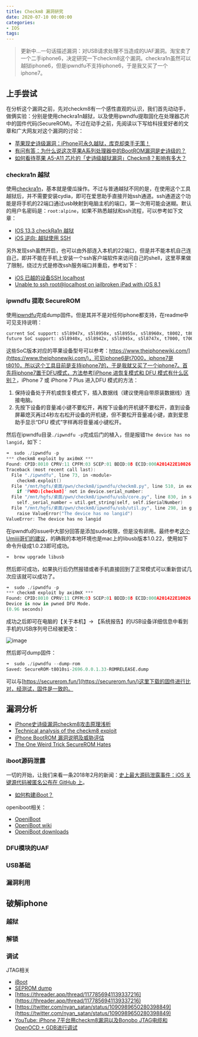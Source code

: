```yaml
---
title: Checkm8 漏洞研究
date: 2020-07-10 00:00:00
categories:
- IOS
tags: 
---
```


> 更新中...一句话描述漏洞：对USB请求处理不当造成的UAF漏洞。淘宝卖了一个二手iphone6，决定研究一下checkm8这个漏洞。checkra1n虽然可以越狱iphone6，但是ipwndfu不支持iphone6，于是我又买了一个iphone7。

## 上手尝试

在分析这个漏洞之前，先对checkm8有一个感性直观的认识，我们首先动动手，做俩实验：分别是使用checkra1n越狱，以及使用ipwndfu提取固化在处理器芯片中的固件代码(SecureROM)。不过在动手之前，先阅读以下写给科技爱好者的文章和广大网友对这个漏洞的讨论：

- [苹果现史诗级漏洞：iPhone可永久越狱，库克却束手无策！](https://new.qq.com/omn/20190929/20190929A0QNVW00.html)
- [有问有答：为什么说这次苹果A系列处理器中的BootROM漏洞是史诗级的？](https://www.expreview.com/70777.html)
- [如何看待苹果 A5-A11 芯片的「史诗级越狱漏洞」Checkm8？影响有多大？](https://www.zhihu.com/question/348168793)

### checkra1n 越狱

使用[checkra1n](https://checkra.in/)，基本就是傻瓜操作。不过与普通越狱不同的是，在使用这个工具越狱后，并不需要安装cydia，即可在爱思助手直接开始ssh通道。ssh通道这个功能是将手机的22端口通过usb映射到电脑主机的端口，第一次用可能会迷糊。默认的用户名密码是：`root:alpine`，如果不熟悉越狱和ssh流程，可以参考如下文章：

- [IOS 13.3 checkRa1n 越狱](https://www.jianshu.com/p/aa007c10a7a1?from=singlemessage)
- [iOS 逆向: 越狱使用 SSH](http://www.veryitman.com/2018/05/12/iOS-%E9%80%86%E5%90%91-%E8%B6%8A%E7%8B%B1%E4%BD%BF%E7%94%A8-SSH/)

另外发现ssh虽然开启，也可以由外部连入本机的22端口，但是并不能本机自己连自己，即并不能在手机上安装一个ssh客户端软件来访问自己的shell，这里苹果做了限制，绕过方式是修改ssh服务端口并重启，参考如下：

- [iOS 已越的设备SSH localhost](https://www.jianshu.com/p/a2c02b8c27f5)
- [Unable to ssh root@localhost on jailbroken iPad with iOS 8.1](https://apple.stackexchange.com/questions/159361/unable-to-ssh-rootlocalhost-on-jailbroken-ipad-with-ios-8-1)

### ipwndfu 提取 SecureROM

使用[ipwndfu](https://github.com/axi0mX/ipwndfu/)完成dump固件。但是其并不是对任何iphone都支持，在readme中可见支持说明：

```python
current SoC support: s5l8947x, s5l8950x, s5l8955x, s5l8960x, t8002, t8004, t8010, t8011, t8015
future SoC support: s5l8940x, s5l8942x, s5l8945x, s5l8747x, t7000, t7001, s7002, s8000, s8001, s8003, t8012
```

这些SoC版本对应的苹果设备型号可以参考：[https://www.theiphonewiki.com/](https://www.theiphonewiki.com/)，可见iphone6是t7000，iphone7是t8010，所以这个工具目前是支持iphone7的，于是我就又买了一个iphone7。首先将iphone7置于DFU模式，方法参考[iPhone 进恢复模式和 DFU 模式有什么区别？](https://www.i4.cn/news_detail_30618.html)，iPhone 7 或 iPhone 7 Plus 进入DFU 模式的方法：
1. 保持设备处于开机或恢复模式下，插入数据线（建议使用自带原装数据线）连接电脑。
2. 先按下设备的音量减小键不要松开，再按下设备的开机键不要松开，直到设备屏幕熄灭再过4秒左右松开设备的开机键，但不要松开音量减小键，直到爱思助手显示“DFU 模式”字样再将音量减小键松开。

然后在ipwndfu目录`./ipwndfu -p`完成后门的植入，但是报错`The device has no langid`，如下：

```c
➜  sudo ./ipwndfu -p
*** checkm8 exploit by axi0mX ***
Found: CPID:8010 CPRV:11 CPFM:03 SCEP:01 BDID:08 ECID:000A201422E10026 IBFL:3C SRTG:[iBoot-2696.0.0.1.33]
Traceback (most recent call last):
  File "./ipwndfu", line 73, in <module>
    checkm8.exploit()
  File "/mnt/hgfs/桌面/pwn/checkm8/ipwndfu/checkm8.py", line 510, in exploit
    if 'PWND:[checkm8]' not in device.serial_number:
  File "/mnt/hgfs/桌面/pwn/checkm8/ipwndfu/usb/core.py", line 830, in serial_number
    self._serial_number = util.get_string(self, self.iSerialNumber)
  File "/mnt/hgfs/桌面/pwn/checkm8/ipwndfu/usb/util.py", line 298, in get_string
    raise ValueError("The device has no langid")
ValueError: The device has no langid
```

在ipwndfu的issue中大部分回答是添加sudo权限，但是没有卵用。最终参考[这个Umiiii哥们的建议](https://github.com/axi0mX/ipwndfu/issues/55#issuecomment-549120874)，的确我的本地环境也是mac上的libusb版本1.0.22，使用如下命令升级成1.0.23即可成功。

```python
➜  brew upgrade libusb
```

然后即可成功，如果执行后仍然报错或者手机直接回到了正常模式可以重新尝试几次应该就可以成功了。

```python
➜  sudo ./ipwndfu -p
*** checkm8 exploit by axi0mX ***
Found: CPID:8010 CPRV:11 CPFM:03 SCEP:01 BDID:08 ECID:000A201422E10026 IBFL:3C SRTG:[iBoot-2696.0.0.1.33]
Device is now in pwned DFU Mode.
(0.96 seconds)
```

成功之后即可在电脑的【关于本机】-> 【系统报告】的USB设备详细信息中看到手机的USB序列号已经被更改：

![image](https://xuanxuanblingbling.github.io/assets/pic/checkm8/pwnd.png)

然后即可dump固件：

```python
➜  sudo ./ipwndfu --dump-rom
Saved: SecureROM-t8010si-2696.0.0.1.33-ROMRELEASE.dump
```

可以与[https://securerom.fun/](https://securerom.fun/)这里下载的固件进行比对，经测试，固件是一致的。

## 漏洞分析

- [iPhone史诗级漏洞checkm8攻击原理浅析](https://zhuanlan.zhihu.com/p/87456653)
- [Technical analysis of the checkm8 exploit](https://m.habr.com/en/company/dsec/blog/472762/)
- [iPhone BootROM 漏洞说明及威胁评估](https://www.anquanke.com/post/id/187864)
- [The One Weird Trick SecureROM Hates](https://iokit.racing/oneweirdtrick.pdf)

### iboot源码泄露

一切的开始，让我们来看一条2018年2月的新闻：[史上最大源码泄露事件：iOS 关键源代码被匿名公布在 GitHub 上](https://mp.weixin.qq.com/s/YrZPxHttM4qoVgqz1YApJw)。


- [如何构建iBoot？](https://beta.4hou.com/technology/13937.html)

openiboot相关：

- [OpeniBoot](https://github.com/iDroid-Project/openiBoot)
- [OpeniBoot wiki](https://en.wikipedia.org/wiki/OpeniBoot)
- [OpeniBoot downloads](https://albyvar.github.io/oibreleases/)

### DFU模块的UAF

### USB基础

### 漏洞利用

## 破解iphone

### 越狱

### 解锁

### 调试

JTAG相关

- [iBoot](http://newosxbook.com/bonus/iBoot.pdf)
- [SEPROM dump](https://www.youtube.com/watch?v=-ziD74n9lr4)
- [https://threader.app/thread/1177856941139337216](https://threader.app/thread/1177856941139337216)
- [https://twitter.com/nyan_satan/status/1090989650280398849](https://twitter.com/nyan_satan/status/1090989650280398849)
- [YouTube: iPhone 7平台用checkm8漏洞以及Bonobo JTAG电缆和OpenOCD + GDB进行调试](https://youtu.be/3zpwSUXlz6A)








